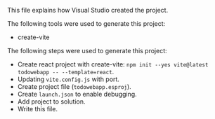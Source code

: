 This file explains how Visual Studio created the project.

The following tools were used to generate this project:
- create-vite

The following steps were used to generate this project:
- Create react project with create-vite: `npm init --yes vite@latest todowebapp -- --template=react`.
- Updating `vite.config.js` with port.
- Create project file (`todowebapp.esproj`).
- Create `launch.json` to enable debugging.
- Add project to solution.
- Write this file.

